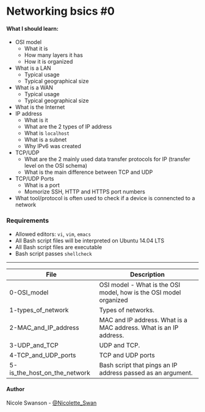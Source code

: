 # Networking bsics #0
#### What I should learn:
- OSI model
  - What it is
  - How many layers it has
  - How it is organized
- What is a LAN
  - Typical usage
  - Typical geographical size
- What is a WAN
  - Typical usage
  - Typical geographical size
- What is the Internet
- IP address
  - What is it
  - What are the 2 types of IP address
  - What is `localhost`
  - What is a subnet
  - Why IPv6 was created
- TCP/UDP
  - What are the 2 mainly used data transfer protocols for IP (transfer level on the OSI schema)
  - What is the main difference between TCP and UDP
- TCP/UDP Ports
  - What is a port
  - Momorize SSH, HTTP and HTTPS port numbers
- What tool/protocol is often used to check if a device is connencted to a network

### Requirements
- Allowed editors: `vi`, `vim`, `emacs`
- All Bash script files will be interpreted on Ubuntu 14.04 LTS
- All Bash script files are executable
- Bash script passes `shellcheck`

---
File | Description
-----|------------
0-OSI\_model | OSI model - What is the OSI model, how is the OSI model organized
1-types\_of\_network | Types of networks.
2-MAC\_and\_IP\_address | MAC and IP address. What is a MAC address. What is an IP address.
3-UDP\_and\_TCP | UDP and TCP.
4-TCP\_and\_UDP\_ports | TCP and UDP ports
5-is\_the\_host\_on\_the\_network | Bash script that pings an IP address passed as an argument.

#### Author
Nicole Swanson - [@Nicolette_Swan](https://twitter.com/Nicolette_Swan)
